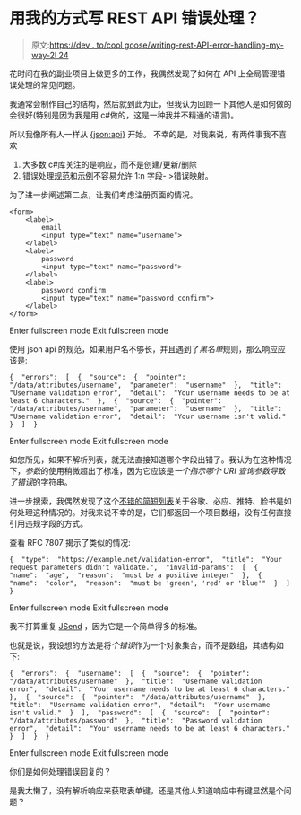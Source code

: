# 用我的方式写 REST API 错误处理？

> 原文:[https://dev . to/cool goose/writing-rest-API-error-handling-my-way-2l 24](https://dev.to/coolgoose/writing-rest-api-error-handling-my-way--2l24)

花时间在我的副业项目上做更多的工作，我偶然发现了如何在 API 上全局管理错误处理的常见问题。

我通常会制作自己的结构，然后就到此为止，但我认为回顾一下其他人是如何做的会很好(特别是因为我是用 c#做的，这是一种我并不精通的语言)。

所以我像所有人一样从 [{json:api}](http://jsonapi.org/) 开始。
不幸的是，对我来说，有两件事我不喜欢

1.  大多数 c#库关注的是响应，而不是创建/更新/删除
2.  错误处理[规范](http://jsonapi.org/format/#errors)和[示例](http://jsonapi.org/examples/#error-objects-multiple-errors)不容易允许 1:n 字段- >错误映射。

为了进一步阐述第二点，让我们考虑注册页面的情况。

```
<form>
    <label>
        email
        <input type="text" name="username">
    </label>
    <label>
        password
        <input type="text" name="password">
    </label>
    <label>
        password confirm
        <input type="text" name="password_confirm">
    </label>
</form> 
```

Enter fullscreen mode Exit fullscreen mode

使用 json api 的规范，如果用户名不够长，并且遇到了*黑名单*规则，那么响应应该是:

```
{  "errors":  [  {  "source":  {  "pointer":  "/data/attributes/username",  "parameter":  "username"  },  "title":  "Username validation error",  "detail":  "Your username needs to be at least 6 characters."  },  {  "source":  {  "pointer":  "/data/attributes/username",  "parameter":  "username"  },  "title":  "Username validation error",  "detail":  "Your username isn't valid."  }  ]  } 
```

Enter fullscreen mode Exit fullscreen mode

如您所见，如果不解析列表，就无法直接知道哪个字段出错了。我认为在这种情况下，*参数*的使用稍微超出了标准，因为它应该是*一个指示哪个 URI 查询参数导致了错误*的字符串。

进一步搜索，我偶然发现了这个[不错的简短列表](https://nordicapis.com/best-practices-api-error-handling/)关于谷歌、必应、推特、脸书是如何处理这种情况的。对我来说不幸的是，它们都返回一个项目数组，没有任何直接引用违规字段的方式。

查看 RFC 7807 揭示了类似的情况:

```
{  "type":  "https://example.net/validation-error",  "title":  "Your request parameters didn't validate.",  "invalid-params":  [  {  "name":  "age",  "reason":  "must be a positive integer"  },  {  "name":  "color",  "reason":  "must be 'green', 'red' or 'blue'"  }  ]  } 
```

Enter fullscreen mode Exit fullscreen mode

我不打算重复 [JSend](http://labs.omniti.com/labs/jsend) ，因为它是一个简单得多的标准。

也就是说，我设想的方法是将*个错误*作为一个对象集合，而不是数组，其结构如下:

```
{  "errors":  {  "username":  [  {  "source":  {  "pointer":  "/data/attributes/username"  },  "title":  "Username validation error",  "detail":  "Your username needs to be at least 6 characters."  },  {  "source":  {  "pointer":  "/data/attributes/username"  },  "title":  "Username validation error",  "detail":  "Your username isn't valid."  }  ],  "password":  [  {  "source":  {  "pointer":  "/data/attributes/password"  },  "title":  "Password validation error",  "detail":  "Your username needs to be at least 6 characters."  }  ]  }  } 
```

Enter fullscreen mode Exit fullscreen mode

你们是如何处理错误回复的？

是我太懒了，没有解析响应来获取表单键，还是其他人知道响应中有键显然是个问题？